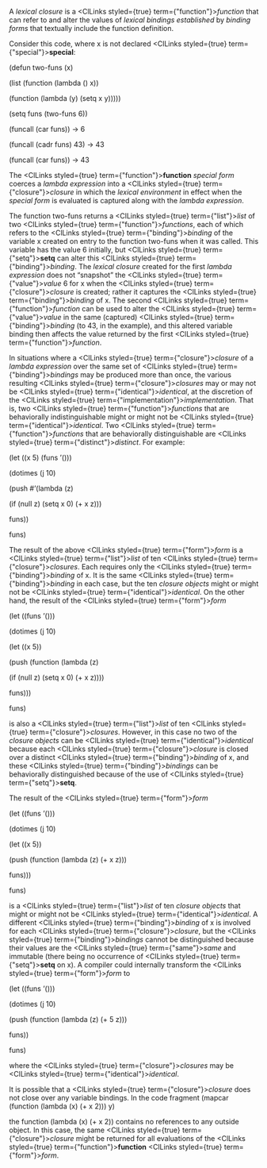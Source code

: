  



A *lexical closure* is a <ClLinks styled={true} term={"function"}><i>function</i></ClLinks> that can refer to and alter the values of *lexical bindings established* by *binding forms* that textually include the function definition. 



Consider this code, where x is not declared <ClLinks styled={true} term={"special"}><b>special</b></ClLinks>: 



(defun two-funs (x) 



(list (function (lambda () x)) 



(function (lambda (y) (setq x y))))) 



(setq funs (two-funs 6)) 



(funcall (car funs)) → 6 



(funcall (cadr funs) 43) → 43 



(funcall (car funs)) → 43 



The <ClLinks styled={true} term={"function"}><b>function</b></ClLinks> *special form* coerces a *lambda expression* into a <ClLinks styled={true} term={"closure"}><i>closure</i></ClLinks> in which the *lexical environment* in effect when the *special form* is evaluated is captured along with the *lambda expression*. 



The function two-funs returns a <ClLinks styled={true} term={"list"}><i>list</i></ClLinks> of two <ClLinks styled={true} term={"function"}><i>functions</i></ClLinks>, each of which refers to the <ClLinks styled={true} term={"binding"}><i>binding</i></ClLinks> of the variable x created on entry to the function two-funs when it was called. This variable has the value 6 initially, but <ClLinks styled={true} term={"setq"}><b>setq</b></ClLinks> can alter this <ClLinks styled={true} term={"binding"}><i>binding</i></ClLinks>. The *lexical closure* created for the first *lambda expression* does not “snapshot” the <ClLinks styled={true} term={"value"}><i>value</i></ClLinks> 6 for x when the <ClLinks styled={true} term={"closure"}><i>closure</i></ClLinks> is created; rather it captures the <ClLinks styled={true} term={"binding"}><i>binding</i></ClLinks> of x. The second <ClLinks styled={true} term={"function"}><i>function</i></ClLinks> can be used to alter the <ClLinks styled={true} term={"value"}><i>value</i></ClLinks> in the same (captured) <ClLinks styled={true} term={"binding"}><i>binding</i></ClLinks> (to 43, in the example), and this altered variable binding then affects the value returned by the first <ClLinks styled={true} term={"function"}><i>function</i></ClLinks>.  







In situations where a <ClLinks styled={true} term={"closure"}><i>closure</i></ClLinks> of a *lambda expression* over the same set of <ClLinks styled={true} term={"binding"}><i>bindings</i></ClLinks> may be produced more than once, the various resulting <ClLinks styled={true} term={"closure"}><i>closures</i></ClLinks> may or may not be <ClLinks styled={true} term={"identical"}><i>identical</i></ClLinks>, at the discretion of the <ClLinks styled={true} term={"implementation"}><i>implementation</i></ClLinks>. That is, two <ClLinks styled={true} term={"function"}><i>functions</i></ClLinks> that are behaviorally indistinguishable might or might not be <ClLinks styled={true} term={"identical"}><i>identical</i></ClLinks>. Two <ClLinks styled={true} term={"function"}><i>functions</i></ClLinks> that are behaviorally distinguishable are <ClLinks styled={true} term={"distinct"}><i>distinct</i></ClLinks>. For example: 



(let ((x 5) (funs ’())) 



(dotimes (j 10) 



(push #’(lambda (z) 



(if (null z) (setq x 0) (+ x z))) 



funs)) 



funs) 



The result of the above <ClLinks styled={true} term={"form"}><i>form</i></ClLinks> is a <ClLinks styled={true} term={"list"}><i>list</i></ClLinks> of ten <ClLinks styled={true} term={"closure"}><i>closures</i></ClLinks>. Each requires only the <ClLinks styled={true} term={"binding"}><i>binding</i></ClLinks> of x. It is the same <ClLinks styled={true} term={"binding"}><i>binding</i></ClLinks> in each case, but the ten *closure objects* might or might not be <ClLinks styled={true} term={"identical"}><i>identical</i></ClLinks>. On the other hand, the result of the <ClLinks styled={true} term={"form"}><i>form</i></ClLinks> 



(let ((funs ’())) 



(dotimes (j 10) 



(let ((x 5)) 



(push (function (lambda (z) 



(if (null z) (setq x 0) (+ x z)))) 



funs))) 



funs) 



is also a <ClLinks styled={true} term={"list"}><i>list</i></ClLinks> of ten <ClLinks styled={true} term={"closure"}><i>closures</i></ClLinks>. However, in this case no two of the *closure objects* can be <ClLinks styled={true} term={"identical"}><i>identical</i></ClLinks> because each <ClLinks styled={true} term={"closure"}><i>closure</i></ClLinks> is closed over a distinct <ClLinks styled={true} term={"binding"}><i>binding</i></ClLinks> of x, and these <ClLinks styled={true} term={"binding"}><i>bindings</i></ClLinks> can be behaviorally distinguished because of the use of <ClLinks styled={true} term={"setq"}><b>setq</b></ClLinks>. 



The result of the <ClLinks styled={true} term={"form"}><i>form</i></ClLinks> 



(let ((funs ’())) 



(dotimes (j 10) 



(let ((x 5)) 



(push (function (lambda (z) (+ x z))) 



funs))) 



funs) 



is a <ClLinks styled={true} term={"list"}><i>list</i></ClLinks> of ten *closure objects* that might or might not be <ClLinks styled={true} term={"identical"}><i>identical</i></ClLinks>. A different <ClLinks styled={true} term={"binding"}><i>binding</i></ClLinks> of x is involved for each <ClLinks styled={true} term={"closure"}><i>closure</i></ClLinks>, but the <ClLinks styled={true} term={"binding"}><i>bindings</i></ClLinks> cannot be distinguished because their values are the <ClLinks styled={true} term={"same"}><i>same</i></ClLinks> and immutable (there being no occurrence of <ClLinks styled={true} term={"setq"}><b>setq</b></ClLinks> on x). A compiler could internally transform the <ClLinks styled={true} term={"form"}><i>form</i></ClLinks> to 



(let ((funs ’())) 



(dotimes (j 10) 



(push (function (lambda (z) (+ 5 z))) 



funs)) 



funs)  







where the <ClLinks styled={true} term={"closure"}><i>closures</i></ClLinks> may be <ClLinks styled={true} term={"identical"}><i>identical</i></ClLinks>. 



It is possible that a <ClLinks styled={true} term={"closure"}><i>closure</i></ClLinks> does not close over any variable bindings. In the code fragment (mapcar (function (lambda (x) (+ x 2))) y) 



the function (lambda (x) (+ x 2)) contains no references to any outside object. In this case, the same <ClLinks styled={true} term={"closure"}><i>closure</i></ClLinks> might be returned for all evaluations of the <ClLinks styled={true} term={"function"}><b>function</b></ClLinks> <ClLinks styled={true} term={"form"}><i>form</i></ClLinks>. 



